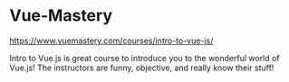 # Vue-Mastery

https://www.vuemastery.com/courses/intro-to-vue-js/

Intro to Vue.js is great course to introduce you to the wonderful world of Vue.js! The instructors are funny, objective, and really know their stuff!



